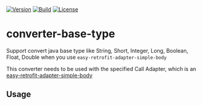 [![Version](https://img.shields.io/maven-central/v/io.github.easyretrofit/converter-simple-body-base-type?logo=apache-maven&style=flat-square)](https://central.sonatype.com/artifact/io.github.easyretrofit/converter-simple-body-base-type)
[![Build](https://github.com/easyretrofit/converter-simple-body-base-type/actions/workflows/build.yml/badge.svg)](https://github.com/easyretrofit/converter-simple-body-base-type/actions/workflows/build.yml/badge.svg)
[![License](https://img.shields.io/github/license/easyretrofit/converter-simple-body-base-type.svg)](http://www.apache.org/licenses/LICENSE-2.0)


# converter-base-type
Support convert java base type like String, Short, Integer, Long, Boolean, Float, Double when you use `easy-retrofit-adapter-simple-body` 

This converter needs to be used with the specified Call Adapter, which is an [easy-retrofit-adapter-simple-body](https://github.com/easyretrofit/adapter-simple-body/blob/main/README.md)


## Usage